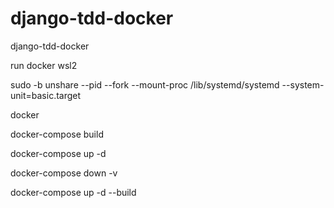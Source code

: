 # django-tdd-docker
django-tdd-docker

run docker wsl2

sudo -b unshare --pid --fork --mount-proc /lib/systemd/systemd --system-unit=basic.target

docker 

docker-compose build

docker-compose up -d

docker-compose down -v

docker-compose up -d --build

